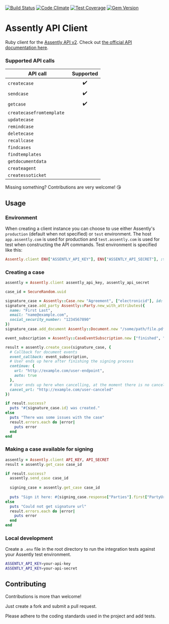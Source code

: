 [![Build Status](https://travis-ci.org/Oktavilla/egree-ruby.svg?branch=master)](https://travis-ci.org/Oktavilla/egree-ruby)
[![Code Climate](https://codeclimate.com/github/Oktavilla/egree-ruby/badges/gpa.svg)](https://codeclimate.com/github/Oktavilla/egree-ruby)
[![Test Coverage](https://codeclimate.com/github/Oktavilla/egree-ruby/badges/coverage.svg)](https://codeclimate.com/github/Oktavilla/egree-ruby)
[![Gem Version](https://badge.fury.io/rb/egree.svg)](http://badge.fury.io/rb/egree)

# Assently API Client

Ruby client for the [Assently API v2](https://assently.com/). Check out [the official API documentation here](https://app.assently.com/api/).

### Supported API calls 

| API call   | Supported |
|----------|:-------------:|
| `createcase` | ✔️ |
| `sendcase` | ✔️|
| `getcase` | ✔️|
| `createcasefromtemplate ` | |
| `updatecase ` | |
| `remindcase ` | |
| `deletecase ` | |
| `recallcase ` | |
| `findcases ` | |
| `findtemplates ` | |
| `getdocumentdata ` | |
| `createagent ` | |
| `createssoticket ` | |

Missing something? Contributions are very welcome! 😘 

## Usage

### Environment

When creating a client instance you can choose to use either Assently's `production` (default when not specified) or `test` environment. The host `app.assently.com` is used for production and `test.assently.com` is used for test when constructing the API commands. Test environment is specified like this:

```ruby
Assently.client ENV["ASSENTLY_API_KEY"], ENV["ASSENTLY_API_SECRET"], :test
```

### Creating a case

```ruby
assently = Assently.client assently_api_key, assently_api_secret

case_id = SecureRandom.uuid

signature_case = Assently::Case.new "Agreement", ["electronicid"], id: case_id
signature_case.add_party Assently::Party.new_with_attributes({
  name: "First Last",
  email: "name@example.com",
  social_security_number: "1234567890"
})
signature_case.add_document Assently::Document.new "/some/path/file.pdf"

event_subscription = Assently::CaseEventSubscription.new ["finished", "expired"], "https://example.com/my-endpoint"

result = assently.create_case(signature_case, {
  # Callback for document events
  event_callback: event_subscription,
  # User ends up here after finishing the signing process
  continue: {
    url: "http://example.com/user-endpoint",
    auto: true
  },
  # User ends up here when cancelling, at the moment there is no cancel callback
  cancel_url: "http://example.com/user-canceled"
})

if result.success?
  puts "#{signature_case.id} was created."
else 
  puts "There was some issues with the case"
  result.errors.each do |error|
    puts error
  end
end
```

### Making a case available for signing

```ruby
assently = Assently.client API_KEY, API_SECRET
result = assently.get_case case_id

if result.success?
  assently.send_case case_id
  
  signing_case = assently.get_case case_id
  
  puts "Sign it here: #{signing_case.response["Parties"].first["PartyUrl"]}"
else
  puts "Could not get signature url"
  result.errors.each do |error|
    puts error
  end
end
```
  
### Local development

Create a `.env` file in the root directory to run the integration tests against your Assently test environment.

```sh
ASSENTLY_API_KEY=your-api-key
ASSENTLY_API_KEY=your-api-secret
```


## Contributing

Contributions is more than welcome!

Just create a fork and submit a pull request.

Please adhere to the coding standards used in the project and add tests.

